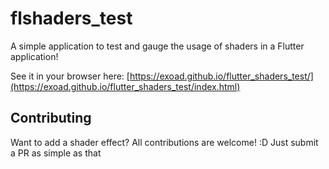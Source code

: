 # flshaders_test

A simple application to test and gauge the usage of shaders in a Flutter application!

See it in your browser here: [https://exoad.github.io/flutter_shaders_test/](https://exoad.github.io/flutter_shaders_test/index.html)

## Contributing

Want to add a shader effect? All contributions are welcome! :D  Just submit a PR as simple as that
